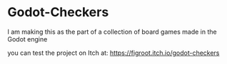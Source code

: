 # Godot-Checkers
I am making this as the part of a collection of board games made in the Godot engine 

you can test the project on Itch at: https://figroot.itch.io/godot-checkers
